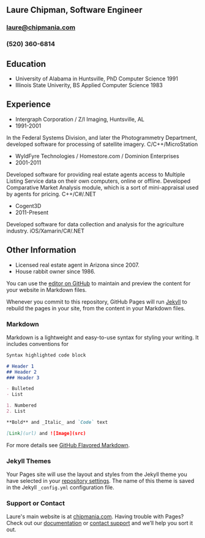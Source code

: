 ## Laure Chipman, Software Engineer
### <laure@chipmania.com>
### (520) 360-6814

## Education
- University of Alabama in Huntsville, PhD Computer Science 1991
- Illinois State Univerity, BS Applied Computer Science 1983

## Experience
- Intergraph Corporation / Z/I Imaging, Huntsville, AL
- 1991-2001

In the Federal Systems Division, and later the Photogrammetry Department, developed software for processing of satellite imagery. C/C++/MicroStation

- WyldFyre Technologies / Homestore.com / Dominion Enterprises
- 2001-2011

Developed software for providing real estate agents access to Multiple Listing Service data on their own computers, online or offline. Developed Comparative Market Analysis module, which is a sort of mini-appraisal used by agents for pricing.  C++/C#/.NET

- Cogent3D
- 2011-Present

Developed software for data collection and analysis for the agriculture industry.  iOS/Xamarin/C#/.NET

## Other Information
- Licensed real estate agent in Arizona since 2007.
- House rabbit owner since 1986.

You can use the [editor on GitHub](https://github.com/alphanumericj/r1/edit/master/README.md) to maintain and preview the content for your website in Markdown files.

Whenever you commit to this repository, GitHub Pages will run [Jekyll](https://jekyllrb.com/) to rebuild the pages in your site, from the content in your Markdown files.

### Markdown

Markdown is a lightweight and easy-to-use syntax for styling your writing. It includes conventions for

```markdown
Syntax highlighted code block

# Header 1
## Header 2
### Header 3

- Bulleted
- List

1. Numbered
2. List

**Bold** and _Italic_ and `Code` text

[Link](url) and ![Image](src)
```

For more details see [GitHub Flavored Markdown](https://guides.github.com/features/mastering-markdown/).

### Jekyll Themes

Your Pages site will use the layout and styles from the Jekyll theme you have selected in your [repository settings](https://github.com/alphanumericj/r1/settings). The name of this theme is saved in the Jekyll `_config.yml` configuration file.

### Support or Contact

Laure's main website is at [chipmania.com](http://www.chipmania.com). 
Having trouble with Pages? Check out our [documentation](https://help.github.com/categories/github-pages-basics/) or [contact support](https://github.com/contact) and we’ll help you sort it out.
